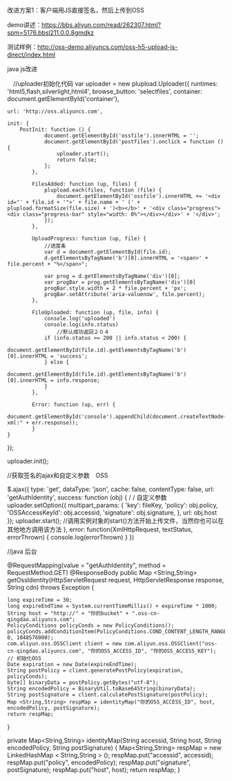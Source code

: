 改进方案1：客户端用JS直接签名，然后上传到OSS 

demo讲述：https://bbs.aliyun.com/read/262307.html?spm=5176.bbsl211.0.0.8gmdkz

测试样例：http://oss-demo.aliyuncs.com/oss-h5-upload-js-direct/index.html   


java js改进

　//uploader初始化代码
var uploader = new plupload.Uploader({
    runtimes: 'html5,flash,silverlight,html4',
    browse_button: 'selectfiles',
    container: document.getElementById('container'),

    url: 'http://oss.aliyuncs.com',

    init: {
        PostInit: function () {
                document.getElementById('ossfile').innerHTML = '';
                document.getElementById('postfiles').onclick = function () {
                    uploader.start();
                    return false;
                };
            },

            FilesAdded: function (up, files) {
                plupload.each(files, function (file) {
                    document.getElementById('ossfile').innerHTML += '<div id="' + file.id + '">' + file.name + ' (' + plupload.formatSize(file.size) + ')<b></b>' + '<div class="progress"><div class="progress-bar" style="width: 0%"></div></div>' + '</div>';
                });
            },

            UploadProgress: function (up, file) {
                //进度条
                var d = document.getElementById(file.id);
                d.getElementsByTagName('b')[0].innerHTML = '<span>' + file.percent + "%</span>";

                var prog = d.getElementsByTagName('div')[0];
                var progBar = prog.getElementsByTagName('div')[0]
                progBar.style.width = 2 * file.percent + 'px';
                progBar.setAttribute('aria-valuenow', file.percent);
            },

            FileUploaded: function (up, file, info) {
                console.log('uploaded')
                console.log(info.status)
                    //默认成功返回２０４
                if (info.status >= 200 || info.status < 200) {
                    document.getElementById(file.id).getElementsByTagName('b')[0].innerHTML = 'success';
                } else {
                    document.getElementById(file.id).getElementsByTagName('b')[0].innerHTML = info.response;
                }
            },

            Error: function (up, err) {
                document.getElementById('console').appendChild(document.createTextNode("\nError xml:" + err.response));
            }
    }
});

uploader.init();

//获取签名的ajax和自定义参数　OSS
 
$.ajax({
    type: 'get',
    dataType: 'json',
    cache: false,
    contentType: false,
    url: 'getAuthIdentity',
    success: function (obj) {
            / / 自定义参数uploader.setOption({
    multipart_params: {
        'key': fileKey,
        'policy': obj.policy,
        'OSSAccessKeyId': obj.accessid,
        'signature': obj.signature,
    },
    url: obj.host
});
uploader.start(); //调用实例对象的start()方法开始上传文件，当然你也可以在其他地方调用该方法
},
error: function(XmlHttpRequest, textStatus, errorThrown) {
    console.log(errorThrown)
}
})

 
//java 后台


 
@RequestMapping(value = "getAuthIdentity", method = RequestMethod.GET)
@ResponseBody 
public Map <String,String> getOssIdentity(HttpServletRequest request, HttpServletResponse response, String cdn) throws Exception {

	long expireTime = 30;
	long expireEndTime = System.currentTimeMillis() + expireTime * 1000;
	String host = "http://" + "你的bucket" + ".oss-cn-qingdao.aliyuncs.com";
	PolicyConditions policyConds = new PolicyConditions();
	policyConds.addConditionItem(PolicyConditions.COND_CONTENT_LENGTH_RANGE, 0, 1048576000);
	com.aliyun.oss.OSSClient client = new com.aliyun.oss.OSSClient("oss-cn-qingdao.aliyuncs.com", "你的OSS_ACCESS_ID", "你的OSS_ACCESS_KEY"); // 初始化OSS
	Date expiration = new Date(expireEndTime);
	String postPolicy = client.generatePostPolicy(expiration, policyConds);
	byte[] binaryData = postPolicy.getBytes("utf-8");
	String encodedPolicy = BinaryUtil.toBase64String(binaryData);
	String postSignature = client.calculatePostSignature(postPolicy);
	Map <String,String> respMap = identityMap("你的OSS_ACCESS_ID", host, encodedPolicy, postSignature);
	return respMap;
}

private Map<String,String> identityMap(String accessid, String host, String encodedPolicy, String postSignature) {
    Map<String,String> respMap = new LinkedHashMap < String,String > ();
    respMap.put("accessid", accessid);
    respMap.put("policy", encodedPolicy);
    respMap.put("signature", postSignature);
    respMap.put("host", host);
    return respMap;
}

